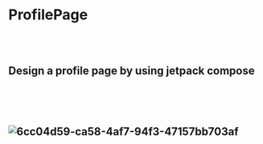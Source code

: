 # ProfilePage
  <br>
  <br>

<h2>
Design a profile page by using jetpack compose 
  
  <br>
  <br>
  <br>
  <br>

![6cc04d59-ca58-4af7-94f3-47157bb703af](https://user-images.githubusercontent.com/92260239/168835965-381c1b91-3b42-4b52-9134-01d6db78607e.gif)
